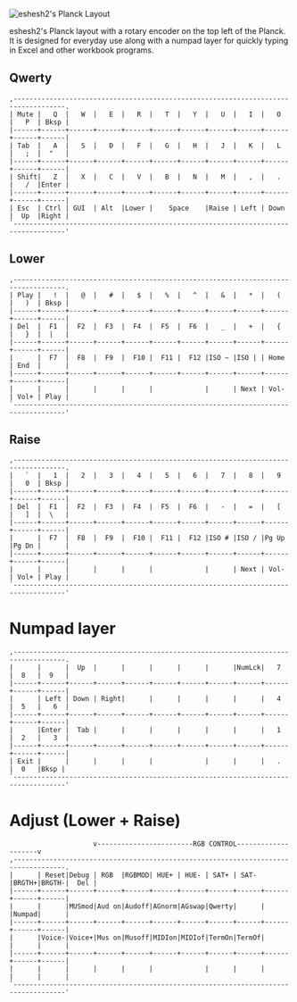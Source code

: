 ![eshesh2's Planck Layout](https://i.imgur.com/eVgHH6k.png)

eshesh2's Planck layout with a rotary encoder on the top left of the Planck. It is designed for everyday use along with a numpad layer for quickly typing in Excel and other workbook programs.

## Qwerty

    ,-----------------------------------------------------------------------------------.
    | Mute |   Q  |   W  |   E  |   R  |   T  |   Y  |   U  |   I  |   O  |   P  | Bksp |
    |------+------+------+------+------+------+------+------+------+------+------+------|
    | Tab  |   A  |   S  |   D  |   F  |   G  |   H  |   J  |   K  |   L  |   ;  |  "   |
    |------+------+------+------+------+------+------+------+------+------+------+------|
    | Shift|   Z  |   X  |   C  |   V  |   B  |   N  |   M  |   ,  |   .  |   /  |Enter |
    |------+------+------+------+------+------+------+------+------+------+------+------|
    | Esc  | Ctrl | GUI  | Alt  |Lower |    Space    |Raise | Left | Down |  Up  |Right |
    `-----------------------------------------------------------------------------------'

## Lower

    ,-----------------------------------------------------------------------------------.
    | Play |   !  |   @  |   #  |   $  |   %  |   ^  |   &  |   *  |   (  |   )  | Bksp |
    |------+------+------+------+------+------+------+------+------+------+------+------|
    | Del  |  F1  |  F2  |  F3  |  F4  |  F5  |  F6  |   _  |   +  |   {  |   }  |  |   |
    |------+------+------+------+------+------+------+------+------+------+------+------|
    |      |  F7  |  F8  |  F9  |  F10 |  F11 |  F12 |ISO ~ |ISO | | Home | End  |      |
    |------+------+------+------+------+------+------+------+------+------+------+------|
    |      |      |      |      |      |             |      | Next | Vol- | Vol+ | Play |
    `-----------------------------------------------------------------------------------'

## Raise

    ,-----------------------------------------------------------------------------------.
    |   `  |   1  |   2  |   3  |   4  |   5  |   6  |   7  |   8  |   9  |   0  | Bksp |
    |------+------+------+------+------+------+------+------+------+------+------+------|
    | Del  |  F1  |  F2  |  F3  |  F4  |  F5  |  F6  |   -  |   =  |   [  |   ]  |  \   |
    |------+------+------+------+------+------+------+------+------+------+------+------|
    |      |  F7  |  F8  |  F9  |  F10 |  F11 |  F12 |ISO # |ISO / |Pg Up |Pg Dn |      |
    |------+------+------+------+------+------+------+------+------+------+------+------|
    |      |      |      |      |      |             |      | Next | Vol- | Vol+ | Play |
    `-----------------------------------------------------------------------------------'

# Numpad layer

    ,-----------------------------------------------------------------------------------.
    |      |      |  Up  |      |      |      |      |      |NumLck|   7  |  8   |  9   |
    |------+------+------+------+------+------+------+------+------+------+------+------|
    |      | Left | Down | Right|      |      |      |      |      |   4  |  5   |   6  |
    |------+------+------+------+------+------+------+------+------+------+------+------|
    |      |Enter |  Tab |      |      |      |      |      |      |   1  |  2   |   3  |
    |------+------+------+------+------+------+------+------+------+------+------+------|
    | Exit |      |      |      |      |             |      |      |   .  |  0   |Bksp |
    `-----------------------------------------------------------------------------------'

# Adjust (Lower + Raise)

                         v------------------------RGB CONTROL--------------------v
    ,-----------------------------------------------------------------------------------.
    |      | Reset|Debug | RGB  |RGBMOD| HUE+ | HUE- | SAT+ | SAT- |BRGTH+|BRGTH-|  Del |
    |------+------+------+------+------+------+------+------+------+------+------+------|
    |      |      |MUSmod|Aud on|Audoff|AGnorm|AGswap|Qwerty|      |      |Numpad|      |
    |------+------+------+------+------+------+------+------+------+------+------+------|
    |      |Voice-|Voice+|Mus on|Musoff|MIDIon|MIDIof|TermOn|TermOf|      |      |      |
    |------+------+------+------+------+------+------+------+------+------+------+------|
    |      |      |      |      |      |             |      |      |      |      |      |
    `-----------------------------------------------------------------------------------'
